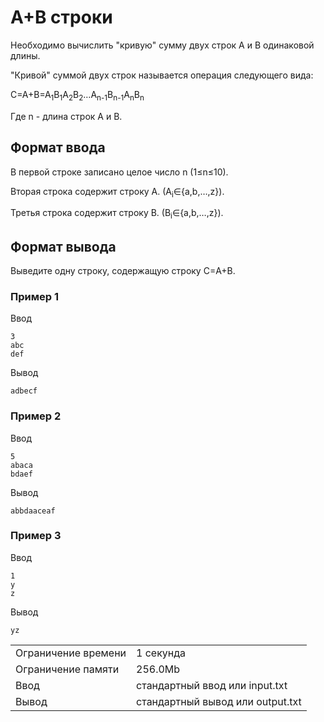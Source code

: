 # A+B строки

Необходимо вычислить "кривую" сумму двух строк A и B одинаковой длины.

"Кривой" суммой двух строк называется операция следующего вида:

C=A+B=A<sub>1</sub>B<sub>1</sub>A<sub>2</sub>B<sub>2</sub>…A<sub>n-1</sub>B<sub>n-1</sub>A<sub>n</sub>B<sub>n</sub>​

Где n - длина строк A и B.

## Формат ввода

В первой строке записано целое число n (1≤n≤10).

Вторая строка содержит строку A. (A<sub>i</sub>∈{a,b,…,z}).

Третья строка содержит строку B. (B<sub>i</sub>∈{a,b,…,z}).

## Формат вывода

Выведите одну строку, содержащую строку С=A+B.

### Пример 1

Ввод

    3
    abc
    def
    

Вывод

    adbecf
    

### Пример 2

Ввод

    5
    abaca
    bdaef
    

Вывод

    abbdaaceaf
    

### Пример 3

Ввод

    1
    y
    z
    

Вывод

    yz
    


<table>
 <tr class="time-limit">
    <td class="property-title">Ограничение времени</td>
    <td>1&nbsp;секунда</td>
 </tr>
 <tr class="memory-limit">
    <td class="property-title">Ограничение памяти</td>
    <td>256.0Mb</td>
 </tr>
 <tr class="input-file">
    <td class="property-title">Ввод</td>
    <td colspan="1">стандартный ввод или input.txt</td>
 </tr>
 <tr class="output-file">
    <td class="property-title">Вывод</td>
    <td colspan="1">стандартный вывод или output.txt</td>
 </tr>
</table>
